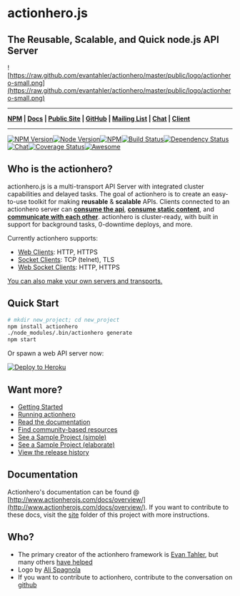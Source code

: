 # actionhero.js

## The Reusable, Scalable, and Quick node.js API Server

![https://raw.github.com/evantahler/actionhero/master/public/logo/actionhero-small.png](https://raw.github.com/evantahler/actionhero/master/public/logo/actionhero-small.png)

***
**[NPM](https://npmjs.org/package/actionhero) | [Docs](http://actionherojs.com/docs/overview) | [Public Site](http://www.actionherojs.com) | [GitHub](https://github.com/evantahler/actionhero) | [Mailing List](https://groups.google.com/forum/?fromgroups=#!forum/actionhero-js) | [Chat](http://slack.actionherojs.com) | [Client](https://github.com/evantahler/actionhero-client)**
***

[![NPM Version](https://img.shields.io/npm/v/actionhero.svg?style=flat-square)](https://www.npmjs.com/package/actionhero)[![Node Version](https://img.shields.io/node/v/actionhero.svg?style=flat-square)](https://npmjs.org/package/actionhero)[![NPM](https://img.shields.io/npm/dm/actionhero.svg?style=flat-square)](https://npmjs.org/package/actionhero)[![Build Status](https://img.shields.io/travis/evantahler/actionhero/master.svg?style=flat-square)](http://travis-ci.org/evantahler/actionhero)[![Dependency Status](https://david-dm.org/evantahler/actionhero.svg?style=flat-square)](https://david-dm.org/evantahler/actionhero)[![Chat](http://slack.actionherojs.com/badge.svg)](http://slack.actionherojs.com)[![Coverage Status](https://coveralls.io/repos/evantahler/actionhero/badge.svg?branch=master)](https://coveralls.io/r/evantahler/actionhero?branch=master)[![Awesome](https://cdn.rawgit.com/sindresorhus/awesome/d7305f38d29fed78fa85652e3a63e154dd8e8829/media/badge.svg)](https://github.com/l0oky/awesome-actionhero)

## Who is the actionhero?
actionhero.js is a multi-transport API Server with integrated cluster capabilities and delayed tasks. The goal of actionhero is to create an easy-to-use toolkit for making **reusable** & **scalable** APIs.  Clients connected to an actionhero server can [**consume the api**](http://www.actionherojs.com/docs/core/#actions), [**consume static content**](http://www.actionherojs.com/docs/core/#file-server), and [**communicate with each other**](http://www.actionherojs.com/docs/core/#chat).  actionhero is cluster-ready, with built in support for background tasks, 0-downtime deploys, and more.

Currently actionhero supports:

- [Web Clients](http://www.actionherojs.com/docs/servers/#web): HTTP, HTTPS
- [Socket Clients](http://www.actionherojs.com/docs/servers/#socket): TCP (telnet), TLS
- [Web Socket Clients](http://www.actionherojs.com/docs/servers/#websocket): HTTP, HTTPS

[You can also make your own servers and transports.](http://www.actionherojs.com/docs/servers)

## Quick Start
```bash
# mkdir new_project; cd new_project
npm install actionhero
./node_modules/.bin/actionhero generate
npm start
```

Or spawn a web API server now:

[![Deploy to Heroku](https://www.herokucdn.com/deploy/button.svg)](https://heroku.com/deploy?template=https://github.com/evantahler/actionhero)

## Want more?

- [Getting Started](http://www.actionherojs.com/docs/overview/#getting-started)
- [Running actionhero](http://www.actionherojs.com/docs/overview/#install-and-quickstart)
- [Read the documentation](http://www.actionherojs.com/docs/overview/)
- [Find community-based resources](https://github.com/l0oky/awesome-actionhero)
- [See a Sample Project (simple)](https://github.com/evantahler/actionhero-tutorial)
- [See a Sample Project (elaborate)](https://github.com/evantahler/actionhero-angular-bootstrap-cors-csrf)
- [View the release history](https://github.com/evantahler/actionhero/releases/)

## Documentation
Actionhero's documentation can be found @ [http://www.actionherojs.com/docs/overview/](http://www.actionherojs.com/docs/overview/).  If you want to contribute to these docs, visit the [site](https://github.com/evantahler/actionhero/tree/master/site) folder of this project with more instructions.

## Who?

* The primary creator of the actionhero framework is [Evan Tahler](http://evantahler.com), but many others [have helped](https://github.com/evantahler/actionhero/graphs/contributors)
* Logo by [Ali Spagnola](http://alispagnola.com/)
* If you want to contribute to actionhero, contribute to the conversation on [github](https://github.com/evantahler/actionhero)

###
